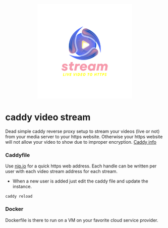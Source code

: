 <p align="center">
    <img src="assets/caddy_video_logo.png" width=300 height=300>    
</p>

# caddy video stream
Dead simple caddy reverse proxy setup to stream your videos (live or not) from your media server to your https website. Otherwise your https website will not allow your video to show due to improper encryption. [Caddy info](https://caddyserver.com/)

### Caddyfile

Use [nip.io](http://nip.io) for a quick https web address. Each handle can be written per user with each video stream address for each stream.
* When a new user is added just edit the caddy file and update the instance.

```
caddy reload
```

### Docker
Dockerfile is there to run on a VM on your favorite cloud service provider. 
